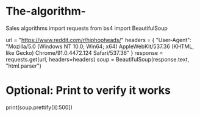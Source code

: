 # The-algorithm-
Sales algorithms 
import requests
from bs4 import BeautifulSoup

url = "https://www.reddit.com/r/hiphopheads/"
headers = {
    "User-Agent": "Mozilla/5.0 (Windows NT 10.0; Win64; x64) AppleWebKit/537.36 (KHTML, like Gecko) Chrome/91.0.4472.124 Safari/537.36"
}
response = requests.get(url, headers=headers)
soup = BeautifulSoup(response.text, "html.parser")

# Optional: Print to verify it works
print(soup.prettify()[:500])